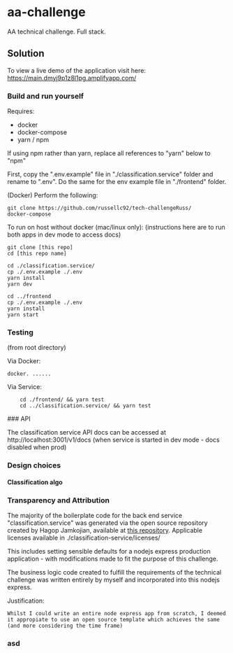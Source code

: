 # aa-challenge

AA technical challenge. Full stack.

## Solution

To view a live demo of the application visit here:
https://main.dmyj9p1z8l1pg.amplifyapp.com/

### Build and run yourself

Requires:

- docker
- docker-compose
- yarn / npm

If using npm rather than yarn, replace all references to "yarn" below to "npm"

First, copy the ".env.example" file in "./classification.service" folder and rename to ".env".
Do the same for the env example file in "./frontend" folder.

(Docker) Perform the following:

```
git clone https://github.com/russellc92/tech-challengeRuss/
docker-compose

```

To run on host without docker (mac/linux only): (instructions here are to run both apps in dev mode to access docs)

```
git clone [this repo]
cd [this repo name]

cd ./classification.service/
cp ./.env.example ./.env
yarn install
yarn dev

cd ../frontend
cp ./.env.example ./.env
yarn install
yarn start

```

### Testing

(from root directory)

Via Docker:

```
docker. ......
```

Via Service:

```
    cd ./frontend/ && yarn test
    cd ../classification.service/ && yarn test
```

### API

The classification service API docs can be accessed at http://localhost:3001/v1/docs
(when service is started in dev mode - docs disabled when prod)

### Design choices

#### Classification algo

### Transparency and Attribution

The majority of the boilerplate code for the back end service "classification.service" was generated via the open source repository created by Hagop Jamkojian, available at [this repository](https://github.com/hagopj13/node-express-boilerplate). Applicable licenses available in ./classification-service/licenses/

This includes setting sensible defaults for a nodejs express production application - with modifications made to fit the purpose of this challenge.

The business logic code created to fulfill the requirements of the technical challenge was written entirely by myself and incorporated into this nodejs express.

Justification:

```
Whilst I could write an entire node express app from scratch, I deemed it appropiate to use an open source template which achieves the same (and more considering the time frame)
```

### asd

